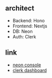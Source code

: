 ## architect
- Backend: Hono
- Frontend: Nextjs
- DB: Neon
- Auth: Clerk

## link
- [neon console](https://console.neon.tech/app/projects/late-shadow-89601692/branches/br-ancient-frog-a43mk8zt)
- [clerk dashboard](https://dashboard.clerk.com/apps/app_34SOR9h2GmeFlMoENJkdL1IEDSZ/instances/ins_34SOR8kbrzvjv8hkJLUEzCrzUHv)